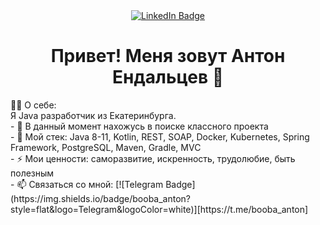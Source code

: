 


<!--
**AntonEndaltsev/AntonEndaltsev** is a ✨ _special_ ✨ repository because its `README.md` (this file) appears on your GitHub profile.

Here are some ideas to get you started:

- 🔭 I’m currently working on ...
- 🌱 I’m currently learning ...
- 👯 I’m looking to collaborate on ...
- 🤔 I’m looking for help with ...
- 💬 Ask me about ...
- 📫 How to reach me: ...
- 😄 Pronouns: ...
- ⚡ Fun fact: ...
-->

<div id="badges" align="center">
  <a href="https://www.linkedin.com/in/anton-endaltsev/">
  <img src="https://img.shields.io/badge/LinkedIn-blue?style=for-the-badge&logo=linkedin&logoColor=white" alt="LinkedIn Badge"/>
  </a>
  <br/>
  <img src="https://komarev.com/ghpvc/?username=AntonEndaltsev&style=flat-square&color=blue" alt=""/>
  <br/>
  <h1>
  Привет! Меня зовут Антон Ендальцев 👋
    
  </h1>
  </div>
  👨‍💻 О себе:<br/>
Я Java разработчик из Екатеринбурга.<br/>
- 🔭 В данный момент нахожусь в поиске классного проекта<br/>
- 🌱 Мой стек: Java 8-11, Kotlin, REST, SOAP, Docker, Kubernetes, Spring Framework, PostgreSQL, Maven, Gradle, MVC<br/>
- ⚡ Мои ценности: саморазвитие, искренность, трудолюбие, быть полезным<br/>
- 📫 Связаться со мной: [![Telegram Badge](https://img.shields.io/badge/booba_anton?style=flat&logo=Telegram&logoColor=white)][https://t.me/booba_anton]
